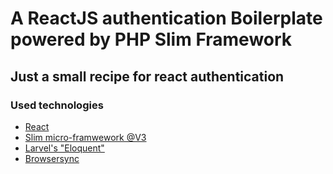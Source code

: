 # A ReactJS authentication Boilerplate powered by PHP Slim Framework

## Just a small recipe for react authentication

### Used technologies
* [React](https://reactjs.org/)
* [Slim micro-framwework @V3](http://www.slimframework.com/)
* [Larvel's "Eloquent"](https://laravel.com/docs/5.8/eloquent)
* [Browsersync](https://www.browsersync.io/)

